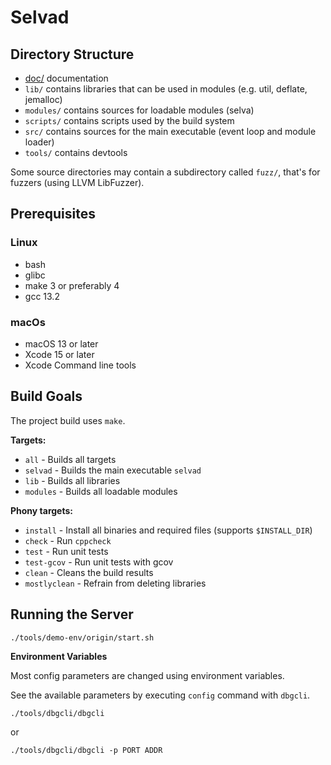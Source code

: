 <!--
Copyright (c) 2022-2023 SAULX

SPDX-License-Identifier: MIT
-->

Selvad
======

Directory Structure
-------------------

- [doc/](doc) documentation
- `lib/` contains libraries that can be used in modules (e.g. util, deflate, jemalloc)
- `modules/` contains sources for loadable modules (selva)
- `scripts/` contains scripts used by the build system
- `src/` contains sources for the main executable (event loop and module loader)
- `tools/` contains devtools

Some source directories may contain a subdirectory called `fuzz/`, that's for
fuzzers (using LLVM LibFuzzer).

Prerequisites
-------------

### Linux

- bash
- glibc
- make 3 or preferably 4
- gcc 13.2

### macOs

- macOS 13 or later
- Xcode 15 or later
- Xcode Command line tools

Build Goals
-----------

The project build uses `make`.

**Targets:**
- `all` - Builds all targets
- `selvad` - Builds the main executable `selvad`
- `lib` - Builds all libraries
- `modules` - Builds all loadable modules 

**Phony targets:**
- `install` - Install all binaries and required files (supports `$INSTALL_DIR`)
- `check` - Run `cppcheck`
- `test` - Run unit tests
- `test-gcov` - Run unit tests with gcov
- `clean` - Cleans the build results
- `mostlyclean` - Refrain from deleting libraries

Running the Server
------------------

```
./tools/demo-env/origin/start.sh
```

**Environment Variables**

Most config parameters are changed using environment variables.

See the available parameters by executing `config` command with `dbgcli`.

```
./tools/dbgcli/dbgcli
```

or

```
./tools/dbgcli/dbgcli -p PORT ADDR
```
